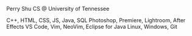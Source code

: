 
<!---
perryshu/perryshu is a ✨ special ✨ repository because its `README.md` (this file) appears on your GitHub profile.
You can click the Preview link to take a look at your changes.
--->

Perry Shu
CS @ University of Tennessee

C++, HTML, CSS, JS, Java, SQL
Photoshop, Premiere, Lightroom, After Effects
VS Code, Vim, NeoVim, Eclipse for Java
Linux, Windows, Git
